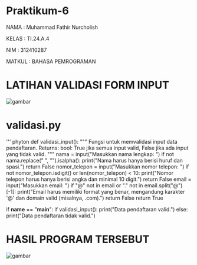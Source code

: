 # Praktikum-6
NAMA : Muhammad Fathir Nurcholish

KELAS : TI.24.A.4

NIM : 312410287

MATKUL : BAHASA PEMROGRAMAN

# LATIHAN VALIDASI FORM INPUT

![gambar](https://github.com/Fathir4118/Praktikum-6/blob/main/Gambar/Screenshot%202024-12-24%20062030.png)

# validasi.py
''' phyton
def validasi_input():
    """
    Fungsi untuk memvalidasi input data pendaftaran.
    Returns:
        bool: True jika semua input valid, False jika ada input yang tidak valid.
    """
    nama = input("Masukkan nama lengkap: ")
    if not nama.replace(" ", "").isalpha():
        print("Nama harus hanya berisi huruf dan spasi.")
        return False
    nomor_telepon = input("Masukkan nomor telepon: ")
    if not nomor_telepon.isdigit() or len(nomor_telepon) < 10:
        print("Nomor telepon harus hanya berisi angka dan minimal 10 digit.")
        return False
    email = input("Masukkan email: ")
    if "@" not in email or "." not in email.split("@")[-1]:
        print("Email harus memiliki format yang benar, mengandung karakter '@' dan domain valid (misalnya, .com).")
        return False
    return True

if __name__ == "__main__":
    if validasi_input():
        print("Data pendaftaran valid.")
    else:
        print("Data pendaftaran tidak valid.")
        
# HASIL PROGRAM TERSEBUT

![gambar](https://github.com/Fathir4118/Praktikum-6/blob/main/Gambar/IMG_20250106_102541.jpg) 

